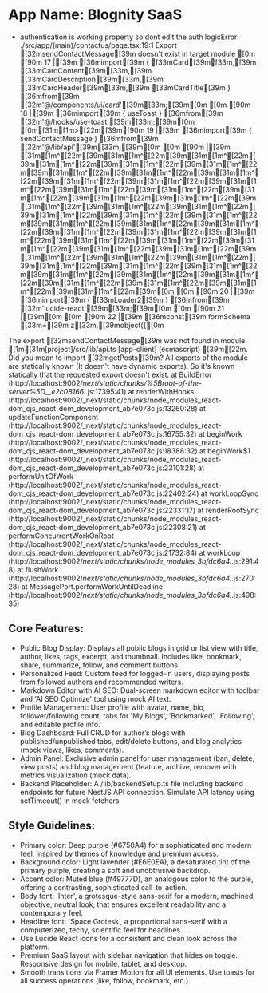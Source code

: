 # **App Name**: Blognity SaaS
- authentication is working property so dont edit the auth logicError: ./src/app/(main)/contactus/page.tsx:19:1
Export [32msendContactMessage[39m doesn't exist in target module
[0m [90m 17 |[39m [36mimport[39m { [33mCard[39m[33m,[39m [33mCardContent[39m[33m,[39m [33mCardDescription[39m[33m,[39m [33mCardHeader[39m[33m,[39m [33mCardTitle[39m } [36mfrom[39m [32m'@/components/ui/card'[39m[33m;[39m[0m
[0m [90m 18 |[39m [36mimport[39m { useToast } [36mfrom[39m [32m'@/hooks/use-toast'[39m[33m;[39m[0m
[0m[31m[1m>[22m[39m[90m 19 |[39m [36mimport[39m { sendContactMessage } [36mfrom[39m [32m'@/lib/api'[39m[33m;[39m[0m
[0m [90m    |[39m [31m[1m^[22m[39m[31m[1m^[22m[39m[31m[1m^[22m[39m[31m[1m^[22m[39m[31m[1m^[22m[39m[31m[1m^[22m[39m[31m[1m^[22m[39m[31m[1m^[22m[39m[31m[1m^[22m[39m[31m[1m^[22m[39m[31m[1m^[22m[39m[31m[1m^[22m[39m[31m[1m^[22m[39m[31m[1m^[22m[39m[31m[1m^[22m[39m[31m[1m^[22m[39m[31m[1m^[22m[39m[31m[1m^[22m[39m[31m[1m^[22m[39m[31m[1m^[22m[39m[31m[1m^[22m[39m[31m[1m^[22m[39m[31m[1m^[22m[39m[31m[1m^[22m[39m[31m[1m^[22m[39m[31m[1m^[22m[39m[31m[1m^[22m[39m[31m[1m^[22m[39m[31m[1m^[22m[39m[31m[1m^[22m[39m[31m[1m^[22m[39m[31m[1m^[22m[39m[31m[1m^[22m[39m[31m[1m^[22m[39m[31m[1m^[22m[39m[31m[1m^[22m[39m[31m[1m^[22m[39m[31m[1m^[22m[39m[31m[1m^[22m[39m[31m[1m^[22m[39m[31m[1m^[22m[39m[31m[1m^[22m[39m[31m[1m^[22m[39m[31m[1m^[22m[39m[31m[1m^[22m[39m[31m[1m^[22m[39m[31m[1m^[22m[39m[0m
[0m [90m 20 |[39m [36mimport[39m { [33mLoader2[39m } [36mfrom[39m [32m'lucide-react'[39m[33m;[39m[0m
[0m [90m 21 |[39m[0m
[0m [90m 22 |[39m [36mconst[39m formSchema [33m=[39m z[33m.[39mobject({[0m

The export [32msendContactMessage[39m was not found in module [1m[31m[project]/src/lib/api.ts [app-client] (ecmascript) <exports>[39m[22m.
Did you mean to import [32mgetPosts[39m?
All exports of the module are statically known (It doesn't have dynamic exports). So it's known statically that the requested export doesn't exist.
    at BuildError (http://localhost:9002/_next/static/chunks/%5Broot-of-the-server%5D__e2c08166._.js:17395:41)
    at renderWithHooks (http://localhost:9002/_next/static/chunks/node_modules_react-dom_cjs_react-dom_development_ab7e073c.js:13260:28)
    at updateFunctionComponent (http://localhost:9002/_next/static/chunks/node_modules_react-dom_cjs_react-dom_development_ab7e073c.js:16755:32)
    at beginWork (http://localhost:9002/_next/static/chunks/node_modules_react-dom_cjs_react-dom_development_ab7e073c.js:18388:32)
    at beginWork$1 (http://localhost:9002/_next/static/chunks/node_modules_react-dom_cjs_react-dom_development_ab7e073c.js:23101:28)
    at performUnitOfWork (http://localhost:9002/_next/static/chunks/node_modules_react-dom_cjs_react-dom_development_ab7e073c.js:22402:24)
    at workLoopSync (http://localhost:9002/_next/static/chunks/node_modules_react-dom_cjs_react-dom_development_ab7e073c.js:22331:17)
    at renderRootSync (http://localhost:9002/_next/static/chunks/node_modules_react-dom_cjs_react-dom_development_ab7e073c.js:22308:21)
    at performConcurrentWorkOnRoot (http://localhost:9002/_next/static/chunks/node_modules_react-dom_cjs_react-dom_development_ab7e073c.js:21732:84)
    at workLoop (http://localhost:9002/_next/static/chunks/node_modules_3bfdc6a4._.js:291:48)
    at flushWork (http://localhost:9002/_next/static/chunks/node_modules_3bfdc6a4._.js:270:28)
    at MessagePort.performWorkUntilDeadline (http://localhost:9002/_next/static/chunks/node_modules_3bfdc6a4._.js:498:35)
## Core Features:

- Public Blog Display: Displays all public blogs in grid or list view with title, author, likes, tags, excerpt, and thumbnail. Includes like, bookmark, share, summarize, follow, and comment buttons.
- Personalized Feed: Custom feed for logged-in users, displaying posts from followed authors and recommended writers.
- Markdown Editor with AI SEO: Dual-screen markdown editor with toolbar and 'AI SEO Optimize' tool using mock AI text.
- Profile Management: User profile with avatar, name, bio, follower/following count, tabs for 'My Blogs', 'Bookmarked', 'Following', and editable profile info.
- Blog Dashboard: Full CRUD for author’s blogs with published/unpublished tabs, edit/delete buttons, and blog analytics (mock views, likes, comments).
- Admin Panel: Exclusive admin panel for user management (ban, delete, view posts) and blog management (feature, archive, remove) with metrics visualization (mock data).
- Backend Placeholder: A /lib/backendSetup.ts file including backend endpoints for future NestJS API connection. Simulate API latency using setTimeout() in mock fetchers

## Style Guidelines:

- Primary color: Deep purple (#6750A4) for a sophisticated and modern feel, inspired by themes of knowledge and premium access.
- Background color: Light lavender (#E6E0EA), a desaturated tint of the primary purple, creating a soft and unobtrusive backdrop.
- Accent color: Muted blue (#49777D), an analogous color to the purple, offering a contrasting, sophisticated call-to-action.
- Body font: 'Inter', a grotesque-style sans-serif for a modern, machined, objective, neutral look, that ensures excellent readability and a contemporary feel.
- Headline font: 'Space Grotesk', a proportional sans-serif with a computerized, techy, scientific feel for headlines.
- Use Lucide React icons for a consistent and clean look across the platform.
- Premium SaaS layout with sidebar navigation that hides on toggle. Responsive design for mobile, tablet, and desktop.
- Smooth transitions via Framer Motion for all UI elements. Use toasts for all success operations (like, follow, bookmark, etc.).


